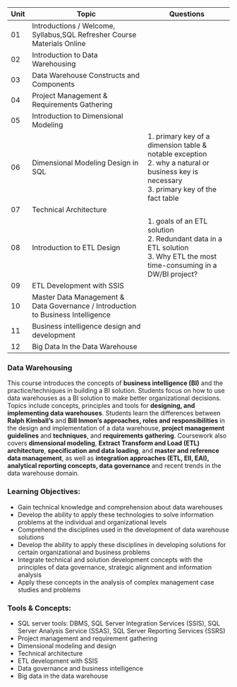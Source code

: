 

|Unit | Topic | Questions |
|---|---|---|
|01 | Introductions / Welcome, Syllabus,SQL Refresher Course Materials Online |
|02 | Introduction to Data Warehousing |
|03 | Data Warehouse Constructs and Components |
|04 | Project Management & Requirements Gathering |
|05 | Introduction to Dimensional Modeling | 
|06 | Dimensional Modeling Design in SQL | 1. primary key of a dimension table & notable exception<br>  2. why a natural or business key is necessary<br>  3. primary key of the fact table |
|07 | Technical Architecture  |
|08 | Introduction to ETL Design | 1. goals of an ETL solution<br>  2. Redundant data in a ETL solution<br>  3. Why ETL the most time-consuming in a DW/BI project? |
|09 | ETL Development with SSIS  |
|10 | Master Data Management & Data Governance / Introduction to Business Intelligence |
|11 | Business intelligence design and development |
|12 | Big Data In the Data Warehouse  |


### Data Warehousing 
This course introduces the concepts of **business intelligence (BI)** and the practice/techniques in building a BI solution. Students focus on how to use data warehouses as a BI solution to make better organizational decisions. Topics include concepts, principles and tools for **designing, and implementing data warehouses**. Students learn the differences between **Ralph Kimball’s** and **Bill Inmon’s approaches, roles and responsibilities** in the design and implementation of a data warehouse, **project management guidelines** and **techniques**, and **requirements gathering**. Coursework also covers **dimensional modeling**, **Extract Transform and Load (ETL) architecture**, **specification and data loading**, and **master and reference data management**, as well as **integration approaches (ETL, EII, EAI), analytical reporting concepts, data governance** and recent trends in the data warehouse domain.<br>

### Learning Objectives:
* Gain technical knowledge and comprehension about data warehouses
* Develop the ability to apply these technologies to solve information problems at the individual and organizational levels
* Comprehend the disciplines used in the development of data warehouse solutions
* Develop the ability to apply these disciplines in developing solutions for certain organizational and business problems
* Integrate technical and solution development concepts with the principles of data governance, strategic alignment and information analysis
* Apply these concepts in the analysis of complex management case studies and problems

### Tools & Concepts:
* SQL server tools: DBMS, SQL Server Integration Services (SSIS), SQL Server Analysis Service (SSAS), SQL Server Reporting Services (SSRS)
* Project management and requirement gathering
* Dimensional modeling and design
* Technical architecture
* ETL development with SSIS
* Data governance and business intelligence
* Big data in the data warehouse
